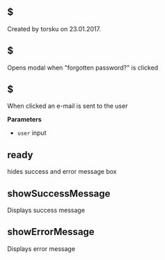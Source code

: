 <!-- Generated by documentation.js. Update this documentation by updating the source code. -->

## $

Created by torsku on 23.01.2017.

## $

Opens modal when "forgotten password?" is clicked

## $

When clicked an e-mail is sent to the user

**Parameters**

-   `user`  input

## ready

hides success and error message box

## showSuccessMessage

Displays success message

## showErrorMessage

Displays error message
